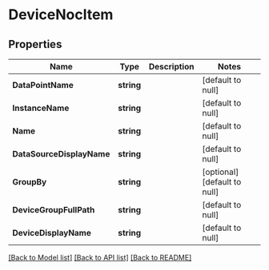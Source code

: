 # DeviceNocItem

## Properties
Name | Type | Description | Notes
------------ | ------------- | ------------- | -------------
**DataPointName** | **string** |  | [default to null]
**InstanceName** | **string** |  | [default to null]
**Name** | **string** |  | [default to null]
**DataSourceDisplayName** | **string** |  | [default to null]
**GroupBy** | **string** |  | [optional] [default to null]
**DeviceGroupFullPath** | **string** |  | [default to null]
**DeviceDisplayName** | **string** |  | [default to null]

[[Back to Model list]](../README.md#documentation-for-models) [[Back to API list]](../README.md#documentation-for-api-endpoints) [[Back to README]](../README.md)


